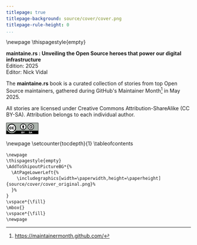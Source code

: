 ```yaml
---
titlepage: true
titlepage-background: source/cover/cover.png
titlepage-rule-height: 0
...
```


\newpage
\thispagestyle{empty}

**maintaine.rs : Unveiling the Open Source heroes that power our digital infrastructure**  
Edition: 2025  
Editor: Nick Vidal

The **maintaine.rs** book is a curated collection of stories from top Open Source maintainers, gathered during GitHub's Maintainer Month[^123] in May 2025.

All stories are licensed under Creative Commons Attribution-ShareAlike (CC BY-SA). Attribution belongs to each individual author.

![](source/cc.png)

\newpage
\setcounter{tocdepth}{1}
\tableofcontents

```{=latex}
\newpage
\thispagestyle{empty}
\AddToShipoutPictureBG*{%
  \AtPageLowerLeft{%
    \includegraphics[width=\paperwidth,height=\paperheight]{source/cover/cover_original.png}%
  }%
}
\vspace*{\fill}
\mbox{}
\vspace*{\fill}
\newpage
```


[^123]: https://maintainermonth.github.com/

